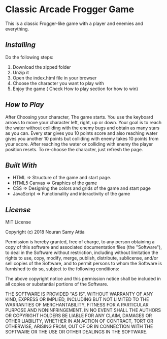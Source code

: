 # Classic Arcade Frogger Game
This is a classic Frogger-like game with a player and enemies and everything.

## _Installing_
Do the following steps:
1. Download the zipped folder
2. Unzip it
3. Open the index.html file in your browser
4. Choose the character you want to play with
5. Enjoy the game ( Check How to play section for how to win)

## _How to Play_
After Choosing your character, The game starts.
You use the keyboard arrows to move your character left, right, up or down.
Your goal is to reach the water without colliding with the enemy bugs and obtain as many stars as you can.
Every star gives you 10 points score and also reaching water gives you another 10 points but colliding with enemy takes 10 points from your score.
After reaching the water or colliding with enemy the player position resets.
To re-choose the character, just refresh the page. 

## _Built With_
- HTML => Structure of the game and start page.
- HTML5 Canvas => Graphics of the game
- CSS => Designing the colors and grids of the game and start page
- JavaScript => Functionality and interactivity of the game

## _License_
MIT License

Copyright (c) 2018 Nouran Samy Attia

Permission is hereby granted, free of charge, to any person obtaining a copy of this software and associated documentation files (the "Software"), to deal in the Software without restriction, including without limitation the rights to use, copy, modify, merge, publish, distribute, sublicense, and/or sell copies of the Software, and to permit persons to whom the Software is furnished to do so, subject to the following conditions:

The above copyright notice and this permission notice shall be included in all copies or substantial portions of the Software.

THE SOFTWARE IS PROVIDED "AS IS", WITHOUT WARRANTY OF ANY KIND, EXPRESS OR IMPLIED, INCLUDING BUT NOT LIMITED TO THE WARRANTIES OF MERCHANTABILITY, FITNESS FOR A PARTICULAR PURPOSE AND NONINFRINGEMENT. IN NO EVENT SHALL THE AUTHORS OR COPYRIGHT HOLDERS BE LIABLE FOR ANY CLAIM, DAMAGES OR OTHER LIABILITY, WHETHER IN AN ACTION OF CONTRACT, TORT OR OTHERWISE, ARISING FROM, OUT OF OR IN CONNECTION WITH THE SOFTWARE OR THE USE OR OTHER DEALINGS IN THE SOFTWARE.